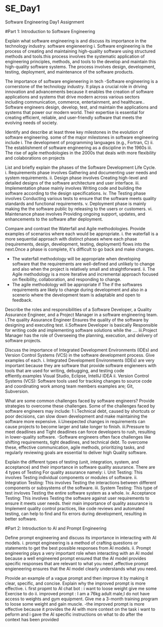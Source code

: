 # SE_Day1
Software Engineering Day1 Assignment

#Part 1: Introduction to Software Engineering

Explain what software engineering is and discuss its importance in the technology industry.
software engieneering
i. Software engineering is the process of creating and maintaining high-quality software using structured methods and tools.this process involves the systematic application of engineering principles, methods, and tools to the develop and maintain this high-quality software systems. The process involves design, development, testing, deployment, and maintenance of the software products.

The importance of software engieneering in tech
-Software engineering is a cornerstone of the technology industry. It plays a crucial role in driving innovation and advancements because it enables the creation of software applications and systems that drive modern  across various sectors including communication, commerce, entertainment, and healthcare.. Software engineers design, develop, test, and maintain the applications and systems that power our modern world. Their expertise is essential for creating efficient, reliable, and user-friendly software that meets the evolving needs of society.

Identify and describe at least three key milestones in the evolution of software engineering.
some of the major milestones in software engineering include 
i. The development of programming languages (e.g., Fortran, C)
ii. The establishment of software engineering as a discipline in the 1960s
iii. The rise of agile methodologies in the 2000s that deals with more flexibility and colaborations on projects

List and briefly explain the phases of the Software Development Life Cycle.
i. Requirements phase involves Gathering and documenting user needs and system requirements.
ii. Design phase involves Creating high-level and detailed designs of the software architecture and user interface.
iii. Implementation phase mainly involves Writing code and building the software according to the design specifications.
iv. The Testing phase involves Conducting various tests to ensure that the software meets quality standards and functional requirements.
v. Deployment phase is mainly making the  the software public by releasing  to the users or customers.
vi. Maintenance phase involves  Providing ongoing support, updates, and enhancements to the software after deployment.

Compare and contrast the Waterfall and Agile methodologies. Provide examples of scenarios where each would be appropriate.
i. the waterfall is a more sequential approach with distinct phases where each phase (requirements, design, development, testing, deployment) flows into the next.Once a phase is complete, it's difficult to go back and make changes.
- The waterfall methodology will be appropriate when developing software that the  requirements are well-defined and unlikely to change and also when the project is relatively small and straightforward.
ii. The Agile methodology is a more Iterative and incremental approach focused on flexibility, collaboration, and responding to change.
- The agile methodology will be appropriate if  The if the softwares requirements are likely to change during development and also in a scenerio where the development team is adaptable and open to feedback.
  
Describe the roles and responsibilities of a Software Developer, a Quality Assurance Engineer, and a Project Manager in a software engineering team.
i.The quality Assurance Engineer Ensures the  quality of the software by designing and executing test.
ii.Software Developer is basically Responsible for writing code and implementing software solutions while the ....
iii.Project Manager has the role of Overseeing the planning, execution, and delivery of software projects.

Discuss the importance of Integrated Development Environments (IDEs) and Version Control Systems (VCS) in the software development process. Give examples of each.
i. Integrated Development Environments (IDEs) are very important because they are software that provide software engieneers with tools that are used for writing, debugging, and testing code effiently.examples Visual Studio, Eclipse, IntelliJ IDEA
ii. Version Control Systems (VCS): Software tools  used for tracking changes to source code and coordinating work among team members examples are; Git, Subversion.

What are some common challenges faced by software engineers? Provide strategies to overcome these challenges.
Some of the challenges faced by software engineers may include:
1 i.Technical debt, caused by shortcuts or poor decisions, can slow down development and make maintaining the software more expensive.
ii.Unexpected changes in requirements can cause projects to become larger and take longer to finish.
iii.Pressure to meet deadlines and Tight deadlines can force developers to rush, resulting in lower-quality software.
-Software engineers often face challenges like shifting requirements, tight deadlines, and technical debt. To overcome these, effective communication, agile methods, prioritizing tasks, and regularly reviewing goals are essential to deliver high Quality software.

Explain the different types of testing (unit, integration, system, and acceptance) and their importance in software quality assurance.
There are 4 types of Testing For quality assurance namely:
i. Unit Testing: This involves Testing individual components or modules of software.
ii. Integration Testing: This involves Testing the interactions between different components or subsystems of the software.
iii. System Testing: This type of test invloves Testing the entire software system as a whole.
iv. Acceptance Testing: This involves Testing the software against user requirements to ensure it meets user needs.
their main importance of quality assurance is Implement quality control practices, like code reviews and automated testing, can help to find and fix errors during development, resulting in better software.

#Part 2: Introduction to AI and Prompt Engineering

Define prompt engineering and discuss its importance in interacting with AI models.
i. prompt engineering is a method of crafting  questions or statements to get the best possible responses from AI models. 
ii. Prompt engineering plays a very important role when interacting with an AI model because a well engineered prompt ensured that the AI model provides specific responses that are relevant to what you need ,effective prompt engieneering ensures that the AI model clearly understands what you need.

Provide an example of a vague prompt and then improve it by making it clear, specific, and concise. Explain why the improved prompt is more effective.
i. first propmt to AI chat bot : i want to loose weight give me some Exercise to do 
ii. improved prompt : I am a 76kg adult male,I do not have access to weights and gym equipment. Give me a 3-month training program to loose some weight and gain muscle.
-the improved prompt is more effective because it provides the AI with more context on the task i want to peform and i gave the AI specific instructions on what to do after the context has been provided 
